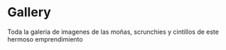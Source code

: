 # Gallery
Toda la galeria de imagenes de las moñas, scrunchies y cintillos de este hermoso emprendimiento
